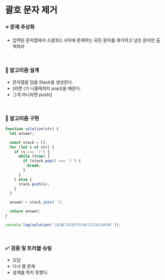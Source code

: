 # 괄호 문자 제거

### :star: 문제 추상화

- 입력된 문자열에서 소괄호() 사이에 존재하는 모든 문자를 제거하고 남은 문자만 출력하라

<br>

### :wrench: 알고리즘 설계

- 문자열을 담을 Stack을 생성한다.
- )라면 (가 나올때까지 pop()을 해준다.
- 그게 아니라면 push()

<br>

### :hammer: 알고리즘 구현

```js
function solution(str) {
  let answer;

  const stack = [];
  for (let s of str) {
    if (s === ')') {
      while (true) {
        if (stack.pop() === '(') {
          break;
        }
      }
    } else {
      stack.push(s);
    }
  }

  answer = stack.join('');

  return answer;
}

console.log(solution('(A(BC)D)EF(G(H)(IJ)K)LM(N)'));
```

<br>

### ✅ 검증 및 트러블 슈팅

- 오답
- 다시 볼 문제
- 설계를 하지 못했다.
